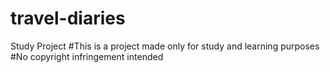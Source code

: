 # travel-diaries
Study Project
#This is a project made only for study and learning purposes 
#No copyright infringement intended 
